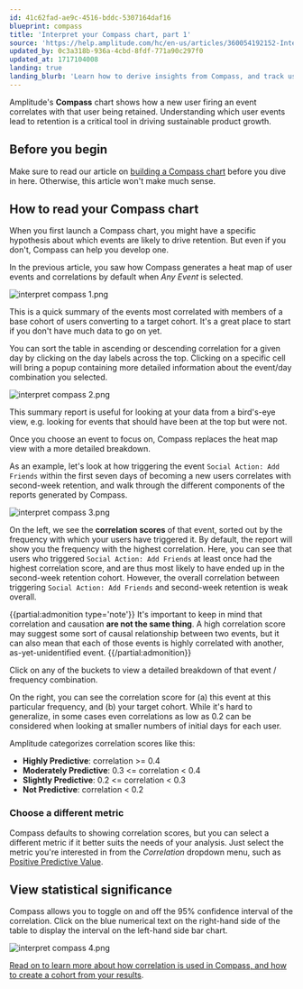 ```yaml
---
id: 41c62fad-ae9c-4516-bddc-5307164daf16
blueprint: compass
title: 'Interpret your Compass chart, part 1'
source: 'https://help.amplitude.com/hc/en-us/articles/360054192152-Interpret-your-Compass-chart-part-1'
updated_by: 0c3a318b-936a-4cbd-8fdf-771a90c297f0
updated_at: 1717104008
landing: true
landing_blurb: 'Learn how to derive insights from Compass, and track user retention'
---
```

Amplitude's **Compass** chart shows how a new user firing an event correlates with that user being retained. Understanding which user events lead to retention is a critical tool in driving sustainable product growth.

## Before you begin

Make sure to read our article on [building a Compass chart](/docs/analytics/charts/compass/compass-aha-moment) before you dive in here. Otherwise, this article won't make much sense.

## How to read your Compass chart

When you first launch a Compass chart, you might have a specific hypothesis about which events are likely to drive retention. But even if you don't, Compass can help you develop one.

In the previous article, you saw how Compass generates a heat map of user events and correlations by default when *Any Event* is selected.

![interpret compass 1.png](/docs/output/img/compass/interpret-compass-1-png.png)

This is a quick summary of the events most correlated with members of a base cohort of users converting to a target cohort. It's a great place to start if you don't have much data to go on yet.

You can sort the table in ascending or descending correlation for a given day by clicking on the day labels across the top. Clicking on a specific cell will bring a popup containing more detailed information about the event/day combination you selected.

![interpret compass 2.png](/docs/output/img/compass/interpret-compass-2-png.png)

This summary report is useful for looking at your data from a bird's-eye view, e.g. looking for events that should have been at the top but were not.

Once you choose an event to focus on, Compass replaces the heat map view with a more detailed breakdown.

As an example, let's look at how triggering the event `Social Action: Add Friends` within the first seven days of becoming a new users correlates with second-week retention, and walk through the different components of the reports generated by Compass.

![interpret compass 3.png](/docs/output/img/compass/interpret-compass-3-png.png)

On the left, we see the **correlation scores** of that event, sorted out by the frequency with which your users have triggered it. By default, the report will show you the frequency with the highest correlation. Here, you can see that users who triggered `Social Action: Add Friends` at least once had the highest correlation score, and are thus most likely to have ended up in the second-week retention cohort. However, the overall correlation between triggering `Social Action: Add Friends` and second-week retention is weak overall.

{{partial:admonition type='note'}}
 It's important to keep in mind that correlation and causation **are not the same thing**. A high correlation score may suggest some sort of causal relationship between two events, but it can also mean that each of those events is highly correlated with another, as-yet-unidentified event.
{{/partial:admonition}}

Click on any of the buckets to view a detailed breakdown of that event / frequency combination.

On the right, you can see the correlation score for (a) this event at this particular frequency, and (b) your target cohort. While it's hard to generalize, in some cases even correlations as low as 0.2 can be considered when looking at smaller numbers of initial days for each user.

Amplitude categorizes correlation scores like this:

* **Highly Predictive**: correlation >= 0.4
* **Moderately Predictive**: 0.3 <= correlation < 0.4
* **Slightly Predictive**: 0.2 <= correlation < 0.3
* **Not Predictive**: correlation < 0.2

### Choose a different metric

Compass defaults to showing correlation scores, but you can select a different metric if it better suits the needs of your analysis. Just select the metric you're interested in from the *Correlation* dropdown menu, such as [Positive Predictive Value](/docs/analytics/charts/compass/compass-find-inflection-metrics).

## View statistical significance

Compass allows you to toggle on and off the 95% confidence interval of the correlation. Click on the blue numerical text on the right-hand side of the table to display the interval on the left-hand side bar chart.

![interpret compass 4.png](/docs/output/img/compass/interpret-compass-4-png.png)

[Read on to learn more about how correlation is used in Compass, and how to create a cohort from your results](/docs/analytics/charts/compass/compass-interpret-2).